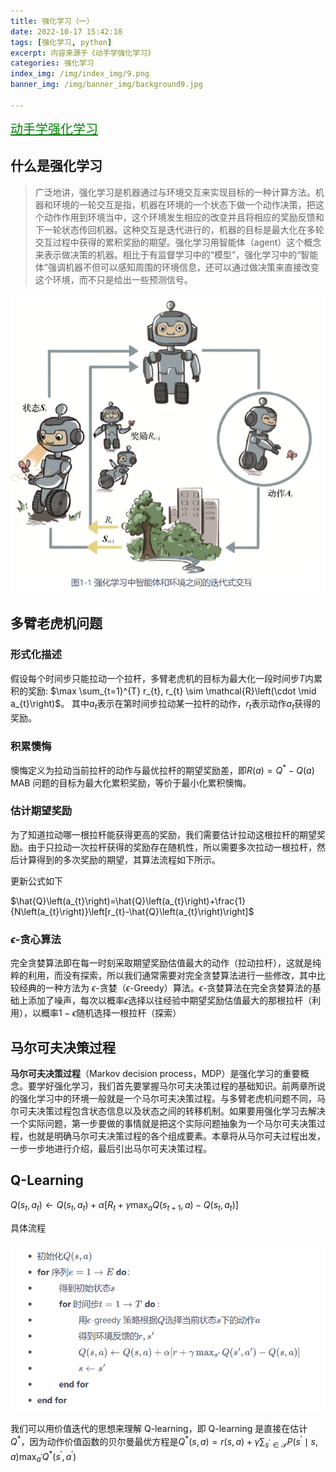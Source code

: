```yaml
---
title: 强化学习（一）
date: 2022-10-17 15:42:18
tags: [强化学习, python]
excerpt: 内容来源于《动手学强化学习》
categories: 强化学习
index_img: /img/index_img/9.png
banner_img: /img/banner_img/background9.jpg

---
```


<a class="btn" target="_blank" rel="noopener" style="font-size:20px; color: green" href="https://hrl.boyuai.com/chapter/1/%E5%88%9D%E6%8E%A2%E5%BC%BA%E5%8C%96%E5%AD%A6%E4%B9%A0" title="github">动手学强化学习</a>

## 什么是强化学习

>广泛地讲，强化学习是机器通过与环境交互来实现目标的一种计算方法。机器和环境的一轮交互是指，机器在环境的一个状态下做一个动作决策，把这个动作作用到环境当中，这个环境发生相应的改变并且将相应的奖励反馈和下一轮状态传回机器。这种交互是迭代进行的，机器的目标是最大化在多轮交互过程中获得的累积奖励的期望。强化学习用智能体（agent）这个概念来表示做决策的机器。相比于有监督学习中的“模型”，强化学习中的“智能体”强调机器不但可以感知周围的环境信息，还可以通过做决策来直接改变这个环境，而不只是给出一些预测信号。

![](https://raw.githubusercontent.com/univwang/img/main/20221017155450.png)

## 多臂老虎机问题

### 形式化描述

假设每个时间步只能拉动一个拉杆，多臂老虎机的目标为最大化一段时间步$T$内累积的奖励: $\max \sum_{t=1}^{T} r_{t}, r_{t} \sim \mathcal{R}\left(\cdot \mid a_{t}\right)$。
其中$a_t$表示在第时间步拉动某一拉杆的动作，$r_t$表示动作$a_t$获得的奖励。


### 积累懊悔

懊悔定义为拉动当前拉杆的动作与最优拉杆的期望奖励差，即$R(a) = Q^* - Q(a)$
MAB 问题的目标为最大化累积奖励，等价于最小化累积懊悔。

### 估计期望奖励

为了知道拉动哪一根拉杆能获得更高的奖励，我们需要估计拉动这根拉杆的期望奖励。由于只拉动一次拉杆获得的奖励存在随机性，所以需要多次拉动一根拉杆，然后计算得到的多次奖励的期望，其算法流程如下所示。

更新公式如下

$\hat{Q}\left(a_{t}\right)=\hat{Q}\left(a_{t}\right)+\frac{1}{N\left(a_{t}\right)}\left[r_{t}-\hat{Q}\left(a_{t}\right)\right]$

### $\epsilon$-贪心算法

完全贪婪算法即在每一时刻采取期望奖励估值最大的动作（拉动拉杆），这就是纯粹的利用，而没有探索，所以我们通常需要对完全贪婪算法进行一些修改，其中比较经典的一种方法为 $\epsilon$-贪婪（$\epsilon$-Greedy）算法。$\epsilon$-贪婪算法在完全贪婪算法的基础上添加了噪声，每次以概率$\epsilon$选择以往经验中期望奖励估值最大的那根拉杆（利用），以概率$1 - \epsilon$随机选择一根拉杆（探索）


## 马尔可夫决策过程

**马尔可夫决策过程**（Markov decision process，MDP）是强化学习的重要概念。要学好强化学习，我们首先要掌握马尔可夫决策过程的基础知识。前两章所说的强化学习中的环境一般就是一个马尔可夫决策过程。与多臂老虎机问题不同，马尔可夫决策过程包含状态信息以及状态之间的转移机制。如果要用强化学习去解决一个实际问题，第一步要做的事情就是把这个实际问题抽象为一个马尔可夫决策过程，也就是明确马尔可夫决策过程的各个组成要素。本章将从马尔可夫过程出发，一步一步地进行介绍，最后引出马尔可夫决策过程。


## Q-Learning


$Q\left(s_{t}, a_{t}\right) \leftarrow Q\left(s_{t}, a_{t}\right)+\alpha\left[R_{t}+\gamma \max _{a} Q\left(s_{t+1}, a\right)-Q\left(s_{t}, a_{t}\right)\right]$


具体流程

![](https://raw.githubusercontent.com/univwang/img/main/20221017162013.png)


我们可以用价值迭代的思想来理解 Q-learning，即 Q-learning 是直接在估计$Q^*$，因为动作价值函数的贝尔曼最优方程是$Q^{*}(s, a)=r(s, a)+\gamma \sum_{s^{\prime} \in \mathcal{S}} P\left(s^{\prime} \mid s, a\right) \max _{a^{\prime}} Q^{*}\left(s^{\prime}, a^{\prime}\right)$